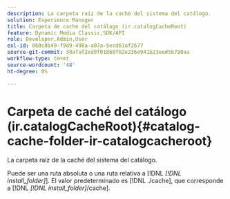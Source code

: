 ```yaml
---
description: La carpeta raíz de la caché del sistema del catálogo.
solution: Experience Manager
title: Carpeta de caché del catálogo (ir.catalogCacheRoot)
feature: Dynamic Media Classic,SDK/API
role: Developer,Admin,User
exl-id: 060c8b49-f9d9-498a-a07a-5ecd61af2677
source-git-commit: 38afaf2ed0f01868f02e236e941b23eed5b790aa
workflow-type: tm+mt
source-wordcount: '48'
ht-degree: 0%

---
```


# Carpeta de caché del catálogo (ir.catalogCacheRoot){#catalog-cache-folder-ir-catalogcacheroot}

La carpeta raíz de la caché del sistema del catálogo.

Puede ser una ruta absoluta o una ruta relativa a [!DNL *[!DNL install_folder]*]. El valor predeterminado es [!DNL ./cache], que corresponde a [!DNL *[!DNL install_folder]*/cache].
